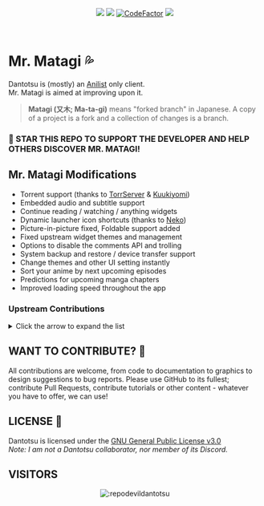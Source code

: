 <p align="center">

</p>
<p align="center">
   <img src="https://img.shields.io/badge/platforms-android-blueviolet?style=for-the-badge"/>
   <a href="https://github.com/RepoDevil/Mr.Matagi/releases"><img src="https://img.shields.io/github/downloads/RepoDevil/Mr.Matagi/total?color=%233DDC84&logo=android&logoColor=%23fff&style=for-the-badge"></a>
   <a href="https://www.codefactor.io/repository/github/RepoDevil/Mr.Matagi"><img src="https://www.codefactor.io/repository/github/RepoDevil/Mr.Matagi/badge?color=%233DDC84&logo=android&logoColor=%23fff&style=for-the-badge" alt="CodeFactor" /></a>
   <a href="https://discord.gg/vnrhgrt"><img src="https://img.shields.io/discord/464998866639650839.svg?style=for-the-badge&logo=discord&colorB=7289DA"></a>
</p>
<br />

# **Mr. Matagi** 💦

Dantotsu is (mostly) an [Anilist](https://anilist.co/) only client.
<br />
Mr. Matagi is aimed at improving upon it.

> **Matagi (又木; Ma-ta-gi)** means "forked branch" in Japanese.
> A copy of a project is a fork and a collection of changes is a branch.

### 🚀 STAR THIS REPO TO SUPPORT THE DEVELOPER AND HELP OTHERS DISCOVER MR. MATAGI!  

## Mr. Matagi Modifications

- Torrent support (thanks to [TorrServer](https://github.com/YouROK/TorrServer) & [Kuukiyomi](https://github.com/LuftVerbot/kuukiyomi))
- Embedded audio and subtitle support
- Continue reading / watching / anything widgets
- Dynamic launcher icon shortcuts (thanks to [Neko](https://github.com/nekomangaorg/Neko))
- Picture-in-picture fixed, Foldable support added
- Fixed upstream widget themes and management
- Options to disable the comments API and trolling
- System backup and restore / device transfer support
- Change themes and other UI setting instantly
- Sort your anime by next upcoming episodes
- Predictions for upcoming manga chapters
- Improved loading speed throughout the app

### Upstream Contributions
<details><summary>Click the arrow to expand the list</summary>
<br />

- Reduced the minimum API to 21
- Delete list items from context menu
- Revamped and optimized settings
- Add new items to lists when started
- Fixed navigation bar handling
- Fixed the manga reader RTL and bottom to top
- Counter for latest chapter release
- Automatic source searching
- Magnet link recognition and export
- Subtitle transparency options
- Automated series search from media info
- Custom AnimatedBottomBar library
- Fixed landscape navigation
- Profile statistic widget
- Option to disable trending scroller
- Revamp the application restart process
- Support for extension repo entry
- Repo modification from extension page
- Automated collection of contributors & forks
- Code optimization and fixes throughout
- Other bits and pieces I likely forgot
</details>

## WANT TO CONTRIBUTE? 🤝

All contributions are welcome, from code to documentation to graphics to design suggestions to bug reports. Please use GitHub to its fullest; contribute Pull Requests, contribute tutorials or other content - whatever you have to offer, we can use!
<br />

## LICENSE 📜

Dantotsu is licensed under the [GNU General Public License v3.0](LICENSE.md)  
*Note: I am not a Dantotsu collaborator, nor member of its Discord.*
<br />

## VISITORS

<p align="center">
<img src="https://count.getloli.com/get/@:repodevildantotsu" alt=":repodevildantotsu" />
</p>